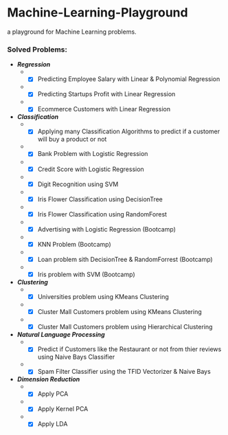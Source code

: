 # Machine-Learning-Playground
a playground for Machine Learning problems.

### Solved Problems: ###
* ***Regression***
    * - [x] Predicting Employee Salary with Linear & Polynomial Regression
    * - [x] Predicting Startups Profit with Linear Regression
    * - [x] Ecommerce Customers with Linear Regression

* ***Classification***
    * - [x] Applying many Classification Algorithms to predict if a customer will buy a product or not
    * - [x] Bank Problem with Logistic Regression
    * - [x] Credit Score with Logistic Regression
    * - [x] Digit Recognition using SVM
    * - [x] Iris Flower Classification using DecisionTree
    * - [x] Iris Flower Classification using RandomForest
    * - [x] Advertising with Logistic Regression (Bootcamp)
    * - [x] KNN Problem (Bootcamp)
    * - [x] Loan problem sith DecisionTree & RandomForrest (Bootcamp)
    * - [x] Iris problem with SVM (Bootcamp)

* ***Clustering***
    * - [x] Universities problem using KMeans Clustering
    * - [x] Cluster Mall Customers problem using KMeans Clustering
    * - [x] Cluster Mall Customers problem using Hierarchical Clustering

* ***Natural Language Processing***
    * - [x] Predict if Customers like the Restaurant or not from thier reviews using Naive Bays Classifier 
    * - [x] Spam Filter Classifier using the TFID Vectorizer & Naive Bays

* ***Dimension Reduction***
    * - [x] Apply PCA
    * - [x] Apply Kernel PCA
    * - [x] Apply LDA
